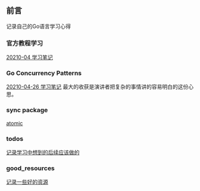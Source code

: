 ## 前言
记录自己的Go语言学习心得

### 官方教程学习
[20210-04 学习笔记](./tour_study.md)

### Go Concurrency Patterns
[20210-04-26 学习笔记](./go_concurrency_patterns.md)
最大的收获是演讲者把复杂的事情讲的容易明白的这份心思。

### sync package
[atomic](./atomic.md)



### todos
[记录学习中想到的后续应该做的](./todo.md) 

### good_resources
[记录一些好的资源](./good_resource.md)

